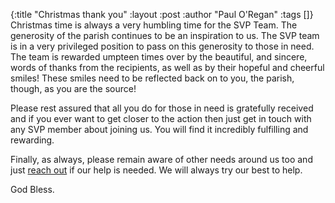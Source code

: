 {:title "Christmas thank you"
 :layout :post
 :author "Paul O'Regan"
 :tags []}
Christmas time is always a very humbling time for the SVP Team. The generosity of the parish continues to be an inspiration to us. The SVP team is in a very privileged position to pass on this generosity to those in need. The team is rewarded umpteen times over by the beautiful, and sincere, words of thanks from the recipients, as well as by their hopeful and cheerful smiles! These smiles need to be reflected back on to you, the parish, though, as you are the source!

Please rest assured that all you do for those in need is gratefully received and if you ever want to get closer to the action then just get in touch with any SVP member about joining us. You will find it incredibly fulfilling and rewarding.

Finally, as always, please remain aware of other needs around us too and just [reach out](../../pages-output/contact/) if our help is needed. We will always try our best to help.

God Bless.
